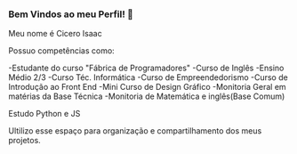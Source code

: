 ### Bem Vindos ao meu Perfil! 👋

Meu nome é Cicero Isaac

Possuo competências como:

-Estudante do curso "Fábrica de Programadores"
-Curso de Inglês
-Ensino Médio 2/3
-Curso Téc. Informática
-Curso de Empreendedorismo
-Curso de Introdução ao Front End
-Mini Curso de Design Gráfico
-Monitoria Geral em matérias da Base Técnica
-Monitoria de Matemática e inglês(Base Comum)

Estudo Python e JS

Ultilizo esse espaço para organização e compartilhamento dos meus projetos.
